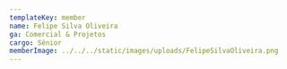 ```yaml
---
templateKey: member
name: Felipe Silva Oliveira
ga: Comercial & Projetos
cargo: Sênior
memberImage: ../../../static/images/uploads/FelipeSilvaOliveira.png
---
```

